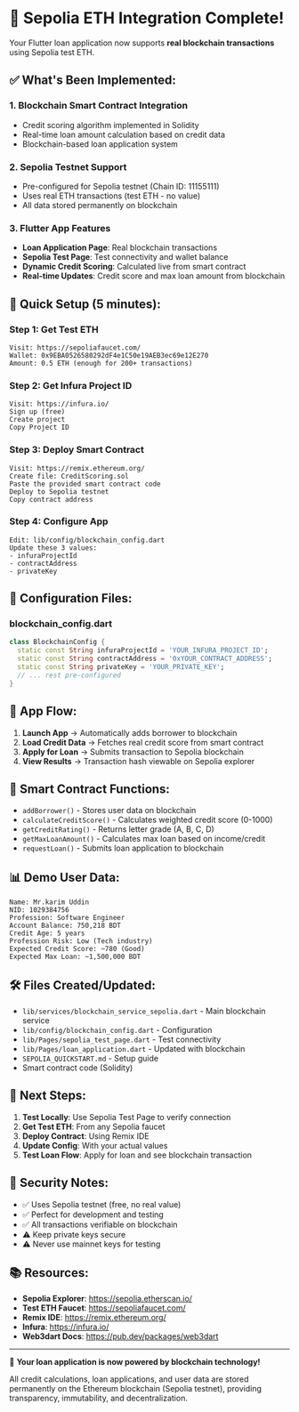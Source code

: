 # 🎉 Sepolia ETH Integration Complete!

Your Flutter loan application now supports **real blockchain transactions** using Sepolia test ETH.

## ✅ What's Been Implemented:

### 1. **Blockchain Smart Contract Integration**
- Credit scoring algorithm implemented in Solidity
- Real-time loan amount calculation based on credit data
- Blockchain-based loan application system

### 2. **Sepolia Testnet Support**
- Pre-configured for Sepolia testnet (Chain ID: 11155111)
- Uses real ETH transactions (test ETH - no value)
- All data stored permanently on blockchain

### 3. **Flutter App Features**
- **Loan Application Page**: Real blockchain transactions
- **Sepolia Test Page**: Test connectivity and wallet balance
- **Dynamic Credit Scoring**: Calculated live from smart contract
- **Real-time Updates**: Credit score and max loan amount from blockchain

## 🚀 Quick Setup (5 minutes):

### Step 1: Get Test ETH
```
Visit: https://sepoliafaucet.com/
Wallet: 0x9EBA0526580292dF4e1C50e19AEB3ec69e12E270
Amount: 0.5 ETH (enough for 200+ transactions)
```

### Step 2: Get Infura Project ID
```
Visit: https://infura.io/
Sign up (free)
Create project
Copy Project ID
```

### Step 3: Deploy Smart Contract
```
Visit: https://remix.ethereum.org/
Create file: CreditScoring.sol
Paste the provided smart contract code
Deploy to Sepolia testnet
Copy contract address
```

### Step 4: Configure App
```
Edit: lib/config/blockchain_config.dart
Update these 3 values:
- infuraProjectId
- contractAddress  
- privateKey
```

## 🔧 Configuration Files:

### blockchain_config.dart
```dart
class BlockchainConfig {
  static const String infuraProjectId = 'YOUR_INFURA_PROJECT_ID';
  static const String contractAddress = '0xYOUR_CONTRACT_ADDRESS';
  static const String privateKey = 'YOUR_PRIVATE_KEY';
  // ... rest pre-configured
}
```

## 📱 App Flow:

1. **Launch App** → Automatically adds borrower to blockchain
2. **Load Credit Data** → Fetches real credit score from smart contract  
3. **Apply for Loan** → Submits transaction to Sepolia blockchain
4. **View Results** → Transaction hash viewable on Sepolia explorer

## 🔗 Smart Contract Functions:

- `addBorrower()` - Stores user data on blockchain
- `calculateCreditScore()` - Calculates weighted credit score (0-1000)
- `getCreditRating()` - Returns letter grade (A, B, C, D)
- `getMaxLoanAmount()` - Calculates max loan based on income/credit
- `requestLoan()` - Submits loan application to blockchain

## 📊 Demo User Data:

```
Name: Mr.karim Uddin
NID: 1029384756
Profession: Software Engineer
Account Balance: 750,218 BDT
Credit Age: 5 years
Profession Risk: Low (Tech industry)
Expected Credit Score: ~780 (Good)
Expected Max Loan: ~1,500,000 BDT
```

## 🛠️ Files Created/Updated:

- `lib/services/blockchain_service_sepolia.dart` - Main blockchain service
- `lib/config/blockchain_config.dart` - Configuration
- `lib/Pages/sepolia_test_page.dart` - Test connectivity
- `lib/Pages/loan_application.dart` - Updated with blockchain
- `SEPOLIA_QUICKSTART.md` - Setup guide
- Smart contract code (Solidity)

## 🎯 Next Steps:

1. **Test Locally**: Use Sepolia Test Page to verify connection
2. **Get Test ETH**: From any Sepolia faucet
3. **Deploy Contract**: Using Remix IDE
4. **Update Config**: With your actual values
5. **Test Loan Flow**: Apply for loan and see blockchain transaction

## 🔐 Security Notes:

- ✅ Uses Sepolia testnet (free, no real value)
- ✅ Perfect for development and testing
- ✅ All transactions verifiable on blockchain
- ⚠️ Keep private keys secure
- ⚠️ Never use mainnet keys for testing

## 📚 Resources:

- **Sepolia Explorer**: https://sepolia.etherscan.io/
- **Test ETH Faucet**: https://sepoliafaucet.com/
- **Remix IDE**: https://remix.ethereum.org/
- **Infura**: https://infura.io/
- **Web3dart Docs**: https://pub.dev/packages/web3dart

---

🎉 **Your loan application is now powered by blockchain technology!** 

All credit calculations, loan applications, and user data are stored permanently on the Ethereum blockchain (Sepolia testnet), providing transparency, immutability, and decentralization.
